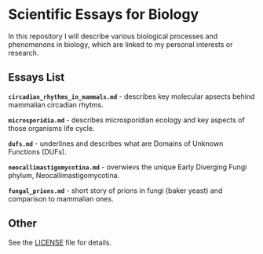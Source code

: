 # Scientific Essays for Biology

In this repository I will describe various biological processes and phenomenons in biology, which are linked to my personal interests or research.

## Essays List

**`circadian_rhythms_in_mammals.md`** - describes key molecular apsects behind mammalian circadian rhytms.

**`microsporidia.md`** - describes microsporidian ecology and key aspects of those organisms life cycle.

**`dufs.md`** - underlines and describes what are Domains of Unknown Functions (DUFs).

**`neocallimastigomycotina.md`** - overwievs the unique Early Diverging Fungi phylum, Neocallimastigomycotina.

**`fungal_prions.md`** - short story of prions in fungi (baker yeast) and comparison to mammalian ones.

## Other

See the [LICENSE](LICENSE.md) file for details.
